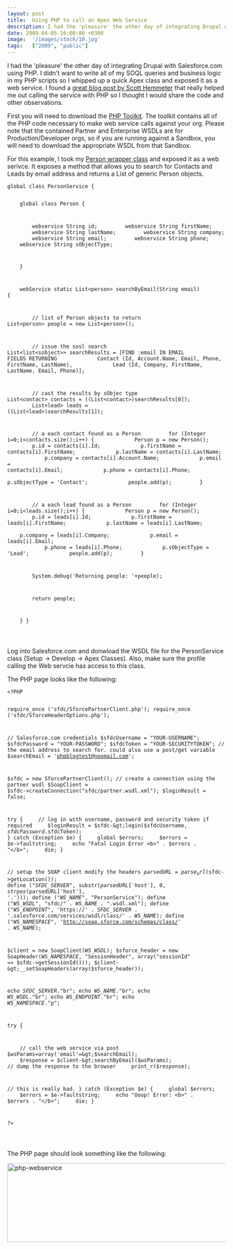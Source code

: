 ```yaml
---
layout: post
title:  Using PHP to call an Apex Web Service
description: I had the 'pleasure' the other day of integrating Drupal with Salesforce.co...
date: 2009-04-05 16:00:00 +0300
image:  '/images/stock/10.jpg'
tags:   ["2009", "public"]
---
```

<p>I had the 'pleasure' the other day of integrating Drupal with Salesforce.com using PHP. I didn't want to write all of my SOQL queries and business logic in my PHP scripts so I whipped up a quick Apex class and exposed it as a web service. I found a <a href="http://sfdc.arrowpointe.com/2008/12/05/calling-apex-web-services-from-php/" target="_blank">great blog post by Scott Hemmeter</a> that really helped me out calling the service with PHP so I thought I would share the code and other observations.</p>
<p>First you will need to download the <a href="http://wiki.developerforce.com/index.php/PHP_Toolkit" target="_blank">PHP Toolkit</a>. The toolkit contains all of the PHP code necessary to make web service calls against your org. Please note that the contained Partner and Enterprise WSDLs are for Production/Developer orgs, so if you are running against a Sandbox, you will need to download the appropriate WSDL from that Sandbox.</p>
<p>For this example, I took my <a href="/2009/02/24/returning-contacts-and-leads-with-custom-wrapper-class/" target="_blank">Person wrapper class</a> and exposed it as a web serivce. It exposes a method that allows you to search for Contacts and Leads by email address and returns a List of generic Person objects.</p>
<pre><code class="language-javascript">global class PersonService {

    global class Person {

        webservice String id;
        webservice String firstName;
        webservice String lastName;
        webservice String company;
        webservice String email;
        webservice String phone;
        webservice String sObjectType;

    }

    webService static List&lt;person&gt; searchByEmail(String email) {

        // list of Person objects to return
        List&lt;person&gt; people = new List&lt;person&gt;();

        // issue the sosl search
        List&lt;list&lt;sobject&gt;&gt; searchResults = [FIND :email IN EMAIL FIELDS RETURNING
            Contact (Id, Account.Name, Email, Phone, FirstName, LastName),
            Lead (Id, Company, FirstName, LastName, Email, Phone)];

        // cast the results by sObjec type
        List&lt;contact&gt; contacts = ((List&lt;contact&gt;)searchResults[0]);
        List&lt;lead&gt; leads = ((List&lt;lead&gt;)searchResults[1]);

        // a each contact found as a Person
        for (Integer i=0;i&lt;contacts.size();i++) {
            Person p = new Person();
            p.id = contacts[i].Id;
            p.firstName = contacts[i].FirstName;
            p.lastName = contacts[i].LastName;
            p.company = contacts[i].Account.Name;
            p.email = contacts[i].Email;
            p.phone = contacts[i].Phone;
            p.sObjectType = 'Contact';
            people.add(p);
        }

        // a each lead found as a Person
        for (Integer i=0;i&lt;leads.size();i++) {
            Person p = new Person();
            p.id = leads[i].Id;
            p.firstName = leads[i].FirstName;
            p.lastName = leads[i].LastName;
            p.company = leads[i].Company;
            p.email = leads[i].Email;
            p.phone = leads[i].Phone;
            p.sObjectType = 'Lead';
            people.add(p);
        }

        System.debug('Returning people: '+people);

        return people;

    }
}

</code></pre>
<p>Log into Salesforce.com and donwload the WSDL file for the PersonService class (Setup -&gt; Develop -&gt; Apex Classes). Also, make sure the profile calling the Web servcie has access to this class.</p>
<p>The PHP page looks like the following:</p>
<pre><code class="language-javascript">&lt;?PHP

require_once ('sfdc/SforcePartnerClient.php');
require_once ('sfdc/SforceHeaderOptions.php');

// Salesforce.com credentials
$sfdcUsername = &quot;YOUR-USERNAME&quot;;
$sfdcPassword = &quot;YOUR-PASSWORD&quot;;
$sfdcToken = &quot;YOUR-SECURITYTOKEN&quot;;
// the email address to search for. could also use a post/get variable
$searchEmail = 'phpblogtest@noemail.com';

$sfdc = new SforcePartnerClient();
// create a connection using the partner wsdl
$SoapClient = $sfdc-&gt;createConnection(&quot;sfdc/partner.wsdl.xml&quot;);
$loginResult = false;

try {
    // log in with username, password and security token if required
    $loginResult = $sfdc-&gt;login($sfdcUsername, $sfdcPassword.$sfdcToken);
} catch (Exception $e) {
    global $errors;
    $errors = $e-&gt;faultstring;
    echo &quot;Fatal Login Error &lt;b&gt;&quot; . $errors . &quot;&lt;/b&gt;&quot;;
    die;
}

// setup the SOAP client modify the headers
$parsedURL = parse_url($sfdc-&gt;getLocation());
define (&quot;_SFDC_SERVER_&quot;, substr($parsedURL['host'],0,strpos($parsedURL['host'], '.')));
define (&quot;_WS_NAME_&quot;, &quot;PersonService&quot;);
define (&quot;_WS_WSDL_&quot;, &quot;sfdc/&quot; . _WS_NAME_ . &quot;.wsdl.xml&quot;);
define (&quot;_WS_ENDPOINT_&quot;, 'https://' . _SFDC_SERVER_ . '.salesforce.com/services/wsdl/class/' . _WS_NAME_);
define (&quot;_WS_NAMESPACE_&quot;, 'http://soap.sforce.com/schemas/class/' . _WS_NAME_);

$client = new SoapClient(_WS_WSDL_);
$sforce_header = new SoapHeader(_WS_NAMESPACE_, &quot;SessionHeader&quot;, array(&quot;sessionId&quot; =&gt; $sfdc-&gt;getSessionId()));
$client-&gt;__setSoapHeaders(array($sforce_header));

echo _SFDC_SERVER_.&quot;br&quot;;
echo _WS_NAME_.&quot;br&quot;;
echo _WS_WSDL_.&quot;br&quot;;
echo _WS_ENDPOINT_.&quot;br&quot;;
echo _WS_NAMESPACE_.&quot;p&quot;;

try {

    // call the web service via post
    $wsParams=array('email'=&gt;$searchEmail);
    $response = $client-&gt;searchByEmail($wsParams);
    // dump the response to the browser
    print_r($response);

// this is really bad.
} catch (Exception $e) {
    global $errors;
    $errors = $e-&gt;faultstring;
    echo &quot;Ooop! Error: &lt;b&gt;&quot; . $errors . &quot;&lt;/b&gt;&quot;;
    die;
}

?&gt;

</code></pre>
<p>The PHP page should look something like the following:</p>
<img class="alignnone size-full wp-image-648" title="php-webservice" src="http://res.cloudinary.com/blog-jeffdouglas-com/image/upload/v1400399631/php-webservice_ax7qbi.png" alt="php-webservice" width="544" height="182" />
